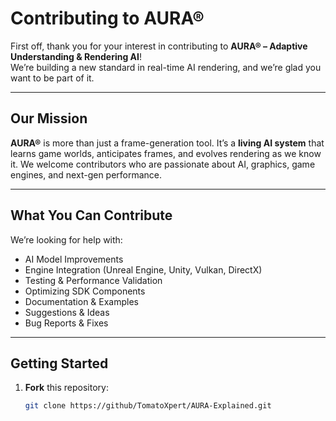 # Contributing to AURA®

First off, thank you for your interest in contributing to **AURA® – Adaptive Understanding & Rendering AI**!  
We’re building a new standard in real-time AI rendering, and we’re glad you want to be part of it.

---

## Our Mission

**AURA®** is more than just a frame-generation tool. It’s a **living AI system** that learns game worlds, anticipates frames, and evolves rendering as we know it. We welcome contributors who are passionate about AI, graphics, game engines, and next-gen performance.

---

## What You Can Contribute

We’re looking for help with:

- AI Model Improvements  
- Engine Integration (Unreal Engine, Unity, Vulkan, DirectX)  
- Testing & Performance Validation  
- Optimizing SDK Components  
- Documentation & Examples  
- Suggestions & Ideas  
- Bug Reports & Fixes

---

## Getting Started

1. **Fork** this repository:  
   ```bash
   git clone https://github/TomatoXpert/AURA-Explained.git
